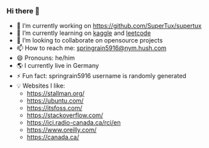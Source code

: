 ### Hi there 👋

- 🔭 I’m currently working on https://github.com/SuperTux/supertux
- 🌱 I’m currently learning on [kaggle](https://www.kaggle.com/) and [leetcode](https://leetcode.com/)
- 👯 I’m looking to collaborate on opensource projects  
- 📫 How to reach me: springrain5916@nym.hush.com 
- 😄 Pronouns: he/him
- 🌎 I currently live in Germany
- ⚡ Fun fact: springrain5916 username is randomly generated
- 💡 Websites I like:
  - https://stallman.org/
  - https://ubuntu.com/
  - https://itsfoss.com/
  - https://stackoverflow.com/
  - https://ici.radio-canada.ca/rci/en
  - https://www.oreilly.com/
  - https://canada.ca/
